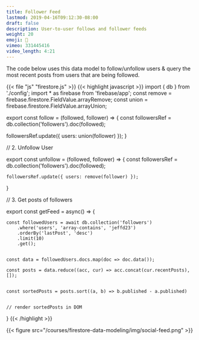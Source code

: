 ```yaml
---
title: Follower Feed
lastmod: 2019-04-16T09:12:30-08:00
draft: false
description: User-to-user follows and follower feeds
weight: 20
emoji: 🎁
vimeo: 331445416
video_length: 4:21
---
```


The code below uses this data model to follow/unfollow users & query the most
recent posts from users that are being followed.

{{< file "js" "firestore.js" >}} {{< highlight javascript >}} import { db } from
'./config'; import \* as firebase from 'firebase/app'; const remove =
firebase.firestore.FieldValue.arrayRemove; const union =
firebase.firestore.FieldValue.arrayUnion;

export const follow = (followed, follower) => { const followersRef =
db.collection('followers').doc(followed);

followersRef.update({ users: union(follower) }); }

// 2. Unfollow User

export const unfollow = (followed, follower) => { const followersRef =
db.collection('followers').doc(followed);

    followersRef.update({ users: remove(follower) });

}

// 3. Get posts of followers

export const getFeed = async() => {

    const followedUsers = await db.collection('followers')
        .where('users', 'array-contains', 'jeffd23')
        .orderBy('lastPost', 'desc')
        .limit(10)
        .get();


    const data = followedUsers.docs.map(doc => doc.data());

    const posts = data.reduce((acc, cur) => acc.concat(cur.recentPosts), []);


    const sortedPosts = posts.sort((a, b) => b.published - a.published)


    // render sortedPosts in DOM

} {{< /highlight >}}

{{< figure src="/courses/firestore-data-modeling/img/social-feed.png" >}}
